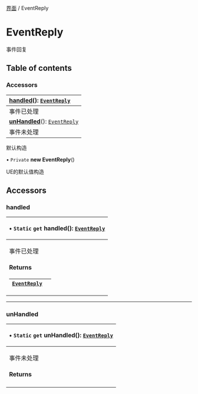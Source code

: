 [界面](../groups/界面.界面.md) / EventReply

# EventReply <Badge type="tip" text="Class" /> <Score text="EventReply" />

事件回复

## Table of contents

### Accessors <Score text="Accessors" /> 
| **[handled](mw.EventReply.md#handled)**(): [`EventReply`](mw.EventReply.md) <Badge type="tip" text="client" />  |
| :-----|
| 事件已处理|
| **[unHandled](mw.EventReply.md#unhandled)**(): [`EventReply`](mw.EventReply.md) <Badge type="tip" text="client" />  |
| 事件未处理|

默认构造

• `Private` **new EventReply**()

UE的默认值构造

## Accessors

### handled <Score text="handled" /> 

<table class="get-set-table">
<thead><tr>
<th style="text-align: left">

• `Static` `get` **handled**(): [`EventReply`](mw.EventReply.md) <Badge type="tip" text="client" />

</th>
</tr></thead>
<tbody><tr>
<td style="text-align: left">


事件已处理

#### Returns

| [`EventReply`](mw.EventReply.md) |  |
| :------ | :------ |

</td>
</tr></tbody>
</table>

___

### unHandled <Score text="unHandled" /> 

<table class="get-set-table">
<thead><tr>
<th style="text-align: left">

• `Static` `get` **unHandled**(): [`EventReply`](mw.EventReply.md) <Badge type="tip" text="client" />

</th>
</tr></thead>
<tbody><tr>
<td style="text-align: left">


事件未处理

#### Returns


</td>
</tr></tbody>
</table>

